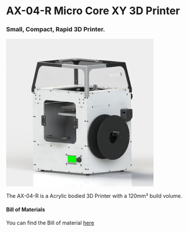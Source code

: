 <h1>AX-04-R Micro Core XY 3D Printer</h1>
<h3>Small, Compact, Rapid 3D Printer.</h3>

<img width="400" height="400" src="https://raw.githubusercontent.com/AxMod3DPrint/AX-04-R-Micro/main/Images/AX-04-R.JPG" />

The AX-04-R is a Acrylic bodied 3D Printer with a 120mm³ build volume.

<h4>Bill of Materials</h4>
You can find the Bill of material <a href="https://docs.google.com/spreadsheets/d/1N3T2BKN8lVm5PpJpeCxoxXIL51K7zTlElqo2wkVUTho/edit?usp=sharing">here</a>